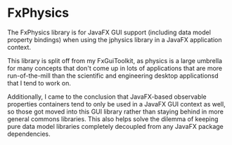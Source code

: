 # FxPhysics

The FxPhysics library is for JavaFX GUI support (including data model property bindings) when using the jphysics library in a JavaFX application context.

This library is split off from my FxGuiToolkit, as physics is a large umbrella for many concepts that don't come up in lots of applications that are more run-of-the-mill than the scientific and engineering desktop applicationsd that I tend to work on.

Additionally, I came to the conclusion that JavaFX-based observable properties containers tend to only be used in a JavaFX GUI context as well, so those got moved into this GUI library rather than staying behind in more general commons libraries. This also helps solve the dilemma of keeping pure data model libraries completely decoupled from any JavaFX package dependencies.

